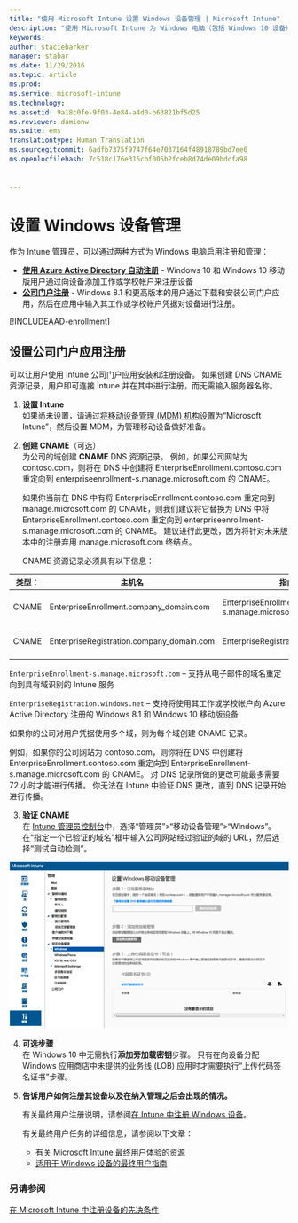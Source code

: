 ```yaml
---
title: "使用 Microsoft Intune 设置 Windows 设备管理 | Microsoft Intune"
description: "使用 Microsoft Intune 为 Windows 电脑（包括 Windows 10 设备）启用移动设备管理 (MDM)。"
keywords: 
author: staciebarker
manager: stabar
ms.date: 11/29/2016
ms.topic: article
ms.prod: 
ms.service: microsoft-intune
ms.technology: 
ms.assetid: 9a18c0fe-9f03-4e84-a4d0-b63821bf5d25
ms.reviewer: damionw
ms.suite: ems
translationtype: Human Translation
ms.sourcegitcommit: 6adfb7375f9747f64e7037164f48918789bd7ee0
ms.openlocfilehash: 7c518c176e315cbf005b2fceb8d74de09bdcfa98


---
```


# <a name="set-up-windows-device-management"></a>设置 Windows 设备管理

作为 Intune 管理员，可以通过两种方式为 Windows 电脑启用注册和管理：

- **[使用 Azure Active Directory 自动注册](#azure-active-directory-enrollment)** - Windows 10 和 Windows 10 移动版用户通过向设备添加工作或学校帐户来注册设备
- **[公司门户注册](#company-portal-app-enrollment)** - Windows 8.1 和更高版本的用户通过下载和安装公司门户应用，然后在应用中输入其工作或学校帐户凭据对设备进行注册。

[!INCLUDE[AAD-enrollment](../includes/win10-automatic-enrollment-aad.md)]

## <a name="set-up-company-portal-app-enrollment"></a>设置公司门户应用注册
可以让用户使用 Intune 公司门户应用安装和注册设备。 如果创建 DNS CNAME 资源记录，用户即可连接 Intune 并在其中进行注册，而无需输入服务器名称。

1. **设置 Intune**<br>
如果尚未设置，请通过[将移动设备管理 (MDM) 机构设置](prerequisites-for-enrollment.md#step-2-set-mdm-authority)为“Microsoft Intune”，然后设置 MDM，为管理移动设备做好准备。

2. **创建 CNAME**（可选）<br>为公司的域创建 **CNAME** DNS 资源记录。 例如，如果公司网站为 contoso.com，则将在 DNS 中创建将 EnterpriseEnrollment.contoso.com 重定向到 enterpriseenrollment-s.manage.microsoft.com 的 CNAME。

    如果你当前在 DNS 中有将 EnterpriseEnrollment.contoso.com 重定向到 manage.microsoft.com 的 CNAME，则我们建议将它替换为 DNS 中将 EnterpriseEnrollment.contoso.com 重定向到 enterpriseenrollment-s.manage.microsoft.com 的 CNAME。 建议进行此更改，因为将针对未来版本中的注册弃用 manage.microsoft.com 终结点。

    CNAME 资源记录必须具有以下信息：

  |类型：|主机名|指向|TTL|
  |--------|-------------|-------------|-------|
  |CNAME|EnterpriseEnrollment.company_domain.com|EnterpriseEnrollment-s.manage.microsoft.com |1 小时|
  |CNAME|EnterpriseRegistration.company_domain.com|EnterpriseRegistration.windows.net|1 小时|

  `EnterpriseEnrollment-s.manage.microsoft.com` – 支持从电子邮件的域名重定向到具有域识别的 Intune 服务

  `EnterpriseRegistration.windows.net` – 支持将使用其工作或学校帐户向 Azure Active Directory 注册的 Windows 8.1 和 Windows 10 移动版设备

  如果你的公司对用户凭据使用多个域，则为每个域创建 CNAME 记录。

  例如，如果你的公司网站为 contoso.com，则你将在 DNS 中创建将 EnterpriseEnrollment.contoso.com 重定向到 EnterpriseEnrollment-s.manage.microsoft.com 的 CNAME。 对 DNS 记录所做的更改可能最多需要 72 小时才能进行传播。 你无法在 Intune 中验证 DNS 更改，直到 DNS 记录开始进行传播。

3.  **验证 CNAME**<br>在 [Intune 管理员控制台](http://manage.microsoft.com)中，选择“管理员”&gt;“移动设备管理”&gt;“Windows”。 在“指定一个已验证的域名”框中输入公司网站经过验证的域的 URL，然后选择“测试自动检测”。

  ![Windows 设备管理对话框](../media/enroll-intune-winenr.png)

4.  **可选步骤**<br>在 Windows 10 中无需执行**添加旁加载密钥**步骤。 只有在向设备分配 Windows 应用商店中未提供的业务线 (LOB) 应用时才需要执行“上传代码签名证书”步骤。

6.  **告诉用户如何注册其设备以及在纳入管理之后会出现的情况。**

    有关最终用户注册说明，请参阅[在 Intune 中注册 Windows 设备](../enduser/enroll-your-device-in-intune-windows.md)。

    有关最终用户任务的详细信息，请参阅以下文章：
      - [有关 Microsoft Intune 最终用户体验的资源](what-to-tell-your-end-users-about-using-microsoft-intune.md)
      - [适用于 Windows 设备的最终用户指南](../enduser/using-your-windows-device-with-intune.md)

### <a name="see-also"></a>另请参阅
[在 Microsoft Intune 中注册设备的先决条件](prerequisites-for-enrollment.md)



<!--HONumber=Dec16_HO2-->


